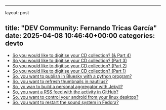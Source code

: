 
---
layout: post

title:  "DEV Community: Fernando Tricas García"
date:   2025-04-08 10:46:40+00:00
categories: devto
---
*  [So you would like to digitise your CD collection? (& Part 4)](https://dev.to/fernand0/so-you-would-like-to-digitise-your-cd-collection-part-4-4kem)
*  [So you would like to digitise your CD collection? (Part 3)](https://dev.to/fernand0/so-you-would-like-to-digitise-your-cd-collection-part-3-505f)
*  [So you would like to digitise your CD collection? (Part 2)](https://dev.to/fernand0/so-you-would-like-to-digitise-your-cd-collection-part-2-4ang)
*  [So you would like to digitise your CD collection? (Part 1)](https://dev.to/fernand0/so-you-would-like-to-digitise-your-cd-collection-part-1-4i2m)
*  [So, you want to publish in Bluesky with a python program?](https://dev.to/fernand0/so-you-want-to-publish-in-bluesky-with-a-python-program-3bea)
*  [So, you want to refresh thumbnails in nautilus?](https://dev.to/fernand0/so-you-want-to-refresh-thumbnails-in-nautilus-3n8o)
*  [So, yo wan to build a personal aggregator with Jekyll?](https://dev.to/fernand0/so-yo-wan-to-build-a-personal-aggregator-with-jekyll-ia3)
*  [So, you want a RSS feed with the activity in GitHub?](https://dev.to/fernand0/so-you-want-a-rss-feed-with-the-activity-in-github-2pa8)
*  [So, you want to control your android from your linux desktop?](https://dev.to/fernand0/so-you-want-to-control-your-android-from-your-linux-desktop-3lan)
*  [So, you want to restart the sound system in Fedora?](https://dev.to/fernand0/so-you-want-to-restart-the-sound-system-in-fedora-51pa)
